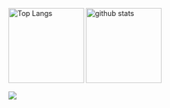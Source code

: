 <p align="left"> 
  <img alt="Top Langs" height="150px" src="https://github-readme-stats.vercel.app/api/top-langs/?username=IJproject&layout=donut&theme=dracula" />
  <img alt="github stats" height="150px" src="https://github-readme-stats.vercel.app/api?username=IJproject&show_icons=true&theme=dracula" />
</p>

<!-- ![trophy](https://github-profile-trophy.vercel.app/?username=IJproject&rank=SECRET,SSS,SS,S,AAA,AA,A,B&theme=darkhub&margin-w=5) -->

![](https://komarev.com/ghpvc/?username=IJproject&color=blue)
